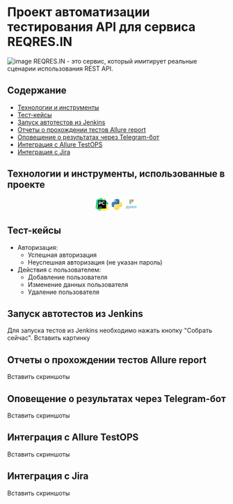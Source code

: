 # Проект автоматизации тестирования API для сервиса REQRES.IN
<img width="1087" alt="image" src="https://user-images.githubusercontent.com/109241600/205449027-eb2ebe81-593c-4fb7-b1c3-23468c3f5179.png">
REQRES.IN - это сервис, который имитирует реальные сценарии использования REST API.

## Содержание
+ [Технологии и инструменты](#Технологии)
+ [Тест-кейсы](#Тесты)
+ [Запуск автотестов из Jenkins](#Jenkins) 
+ [Отчеты о прохождении тестов Allure report](#Allure) 
+ [Оповещение о результатах через Telegram-бот](#Telegram) 
+ [Интеграция с Allure TestOPS](#TestOPS) 
+ [Интеграция с Jira](#Jira) 

## <a name="Технологии">Технологии и инструменты, использованные в проекте</a>
<p align="center">
<img width="6%" title="PyCharm" src="images/logo/pycharm.svg">
<img width="6%" title="Python" src="images/logo/python.svg">
<img width="6%" title="Pytest" src="images/logo/pytest.svg">
</p>



## <a name="Тесты">Тест-кейсы</a>
- Авторизация:
  - Успешная авторизация
  - Неуспешная авторизация (не указан пароль)
- Действия с пользователем:
  - Добавление пользователя
  - Изменение данных пользователя
  - Удаление пользователя

## <a name="Jenkins">Запуск автотестов из Jenkins</a>
Для запуска тестов из Jenkins необходимо нажать кнопку "Собрать сейчас".
Вставить картинку


## <a name="Allure">Отчеты о прохождении тестов Allure report</a>
Вставить скриншоты


## <a name="Telegram">Оповещение о результатах через Telegram-бот</a>
Вставить скриншоты

## <a name="TestOPS">Интеграция с Allure TestOPS</a>
Вставить скриншоты

## <a name="Jira">Интеграция с Jira</a>
Вставить скриншоты





